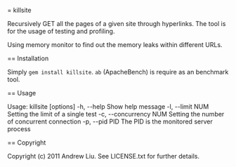 = killsite

Recursively GET all the pages of a given site through hyperlinks.
The tool is for the usage of testing and profiling.

Using memory monitor to find out the memory leaks within different URLs.

== Installation

Simply `gem install killsite`.
`ab` (ApacheBench) is require as an benchmark tool.

== Usage

Usage: killsite [options]
    -h, --help                       Show help message
    -l, --limit NUM                  Setting the limit of a single test
    -c, --concurrency NUM            Setting the number of concurrent connection
    -p, --pid PID                    The PID is the monitored server process

== Copyright

Copyright (c) 2011 Andrew Liu. See LICENSE.txt for
further details.

